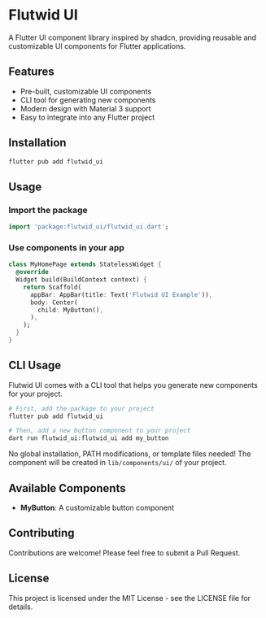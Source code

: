 # Flutwid UI

A Flutter UI component library inspired by shadcn, providing reusable and customizable UI components for Flutter applications.

## Features

- Pre-built, customizable UI components
- CLI tool for generating new components
- Modern design with Material 3 support
- Easy to integrate into any Flutter project

## Installation

```bash
flutter pub add flutwid_ui
```

## Usage

### Import the package

```dart
import 'package:flutwid_ui/flutwid_ui.dart';
```

### Use components in your app

```dart
class MyHomePage extends StatelessWidget {
  @override
  Widget build(BuildContext context) {
    return Scaffold(
      appBar: AppBar(title: Text('Flutwid UI Example')),
      body: Center(
        child: MyButton(),
      ),
    );
  }
}
```

## CLI Usage

Flutwid UI comes with a CLI tool that helps you generate new components for your project.

```bash
# First, add the package to your project
flutter pub add flutwid_ui

# Then, add a new button component to your project
dart run flutwid_ui:flutwid_ui add my_button
```

No global installation, PATH modifications, or template files needed! The component will be created in `lib/components/ui/` of your project.

## Available Components

- **MyButton**: A customizable button component

## Contributing

Contributions are welcome! Please feel free to submit a Pull Request.

## License

This project is licensed under the MIT License - see the LICENSE file for details.
